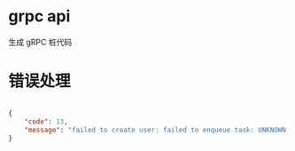 

# grpc api

生成 gRPC 桩代码



# 错误处理




```json

{
    "code": 13,
    "message": "failed to create user: failed to enqueue task: UNKNOWN: redis command error: SADD failed: dial tcp 0.0.0.0:6379: connect: connection refused"
}

```
